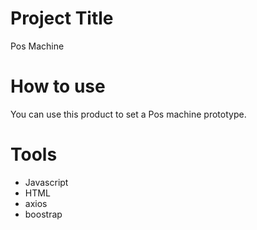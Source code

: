 # Project Title
Pos Machine


# How to use

You can use this product to set a Pos machine prototype.


# Tools
- Javascript
- HTML
- axios
- boostrap

